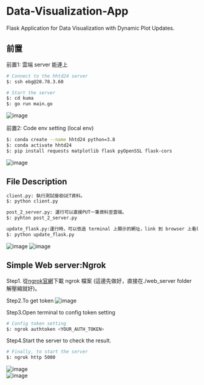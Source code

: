 # Data-Visualization-App 
Flask Application for Data Visualization with Dynamic Plot Updates.

## 前置   
前置1: 雲端 server 能連上
 ```bash
# Connect to the hhtd24 server
$: ssh ebg@20.78.3.60

# Start the server
$: cd kuma
$: go run main.go
```
![image](https://github.com/user-attachments/assets/56aab720-85da-4158-baf0-d1aec7c2828c) 

前置2: Code env setting (local env)   
```bash   
$: conda create --name hhtd24 python=3.8      
$: conda activate hhtd24   
$: pip install requests matplotlib flask pyOpenSSL flask-cors    
```
![image](https://github.com/user-attachments/assets/d4af6de3-8d4e-4888-9255-bc9f1ab0bbdf)   


## File Description  
```bash   
client.py: 執行測試接收GET資料。    
$: python client.py      

post_2_server.py: 運行可以直接PUT一筆資料至雲端。    
$: pyhton post_2_server.py       

update_flask.py:運行時，可以依造 terminal 上顯示的網址，link 到 browser 上看視覺化結果。      
$: python update_flask.py      
```
![image](https://github.com/user-attachments/assets/da1ff787-d239-4058-832a-33e35e10ba48) 
![image](https://github.com/user-attachments/assets/420200c3-5a21-492a-9118-755cec7b9dd4)  

## Simple Web server:Ngrok  
Step1. 從[ngrok官網](https://dashboard.ngrok.com/get-started/your-authtoken)下載 ngrok 檔案 (這邊先做好，直接在./web_server folder 解壓縮就好)。

Step2.To get token
![image](https://github.com/user-attachments/assets/64a74d9a-63e9-4175-b705-491e9eb1b5e2)

Step3.Open terminal to config token setting
```bash
# Config token setting
$: ngrok authtoken <YOUR_AUTH_TOKEN>
```     

Step4.Start the server to check the result.    
```bash
# Finally, to start the server
$: ngrok http 5000    
```
![image](https://github.com/user-attachments/assets/683bdf4a-81b0-42c6-ab6a-2d8e7c7da1a1)    
![image](https://github.com/user-attachments/assets/54a91a43-37fc-42a1-bc1b-1430313ed93d)    



